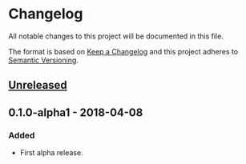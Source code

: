 # Changelog
All notable changes to this project will be documented in this file.

The format is based on [Keep a Changelog](http://keepachangelog.com/en/1.0.0/)
and this project adheres to [Semantic Versioning](http://semver.org/spec/v2.0.0.html).

## [Unreleased]

## 0.1.0-alpha1 - 2018-04-08
### Added
- First alpha release.

[Unreleased]: https://github.com/RobJohnston/Coinsquare.Api/compare/0.1.0-alpha1...HEAD